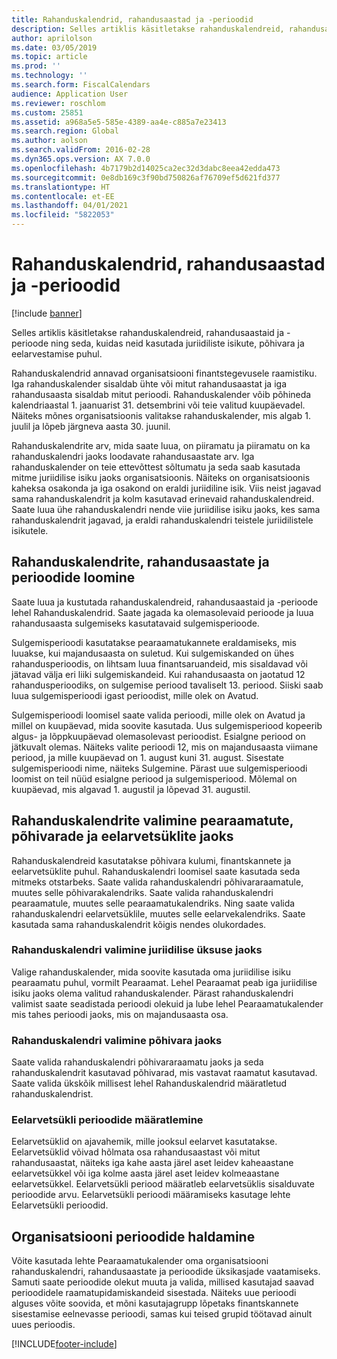 ```yaml
---
title: Rahanduskalendrid, rahandusaastad ja -perioodid
description: Selles artiklis käsitletakse rahanduskalendreid, rahandusaastaid ja -perioode ning seda, kuidas neid kasutada juriidiliste isikute, põhivara ja eelarvestamise puhul.
author: aprilolson
ms.date: 03/05/2019
ms.topic: article
ms.prod: ''
ms.technology: ''
ms.search.form: FiscalCalendars
audience: Application User
ms.reviewer: roschlom
ms.custom: 25851
ms.assetid: a968a5e5-585e-4389-aa4e-c885a7e23413
ms.search.region: Global
ms.author: aolson
ms.search.validFrom: 2016-02-28
ms.dyn365.ops.version: AX 7.0.0
ms.openlocfilehash: 4b7179b2d14025ca2ec32d3dabc8eea42edda473
ms.sourcegitcommit: 0e8db169c3f90bd750826af76709ef5d621fd377
ms.translationtype: HT
ms.contentlocale: et-EE
ms.lasthandoff: 04/01/2021
ms.locfileid: "5822053"
---
```

# <a name="fiscal-calendars-fiscal-years-and-periods"></a>Rahanduskalendrid, rahandusaastad ja -perioodid

[!include [banner](../includes/banner.md)]

Selles artiklis käsitletakse rahanduskalendreid, rahandusaastaid ja -perioode ning seda, kuidas neid kasutada juriidiliste isikute, põhivara ja eelarvestamise puhul.

Rahanduskalendrid annavad organisatsiooni finantstegevusele raamistiku. Iga rahanduskalender sisaldab ühte või mitut rahandusaastat ja iga rahandusaasta sisaldab mitut perioodi. Rahanduskalender võib põhineda kalendriaastal 1. jaanuarist 31. detsembrini või teie valitud kuupäevadel. Näiteks mõnes organisatsioonis valitakse rahanduskalender, mis algab 1. juulil ja lõpeb järgneva aasta 30. juunil. 

Rahanduskalendrite arv, mida saate luua, on piiramatu ja piiramatu on ka rahanduskalendri jaoks loodavate rahandusaastate arv. Iga rahanduskalender on teie ettevõttest sõltumatu ja seda saab kasutada mitme juriidilise isiku jaoks organisatsioonis. Näiteks on organisatsioonis kaheksa osakonda ja iga osakond on eraldi juriidiline isik. Viis neist jagavad sama rahanduskalendrit ja kolm kasutavad erinevaid rahanduskalendreid. Saate luua ühe rahanduskalendri nende viie juriidilise isiku jaoks, kes sama rahanduskalendrit jagavad, ja eraldi rahanduskalendri teistele juriidilistele isikutele.

## <a name="create-fiscal-calendars-fiscal-years-and-periods"></a>Rahanduskalendrite, rahandusaastate ja perioodide loomine
Saate luua ja kustutada rahanduskalendreid, rahandusaastaid ja -perioode lehel Rahanduskalendrid. Saate jagada ka olemasolevaid perioode ja luua rahandusaasta sulgemiseks kasutatavaid sulgemisperioode. 

Sulgemisperioodi kasutatakse pearaamatukannete eraldamiseks, mis luuakse, kui majandusaasta on suletud. Kui sulgemiskanded on ühes rahandusperioodis, on lihtsam luua finantsaruandeid, mis sisaldavad või jätavad välja eri liiki sulgemiskandeid. Kui rahandusaasta on jaotatud 12 rahandusperioodiks, on sulgemise periood tavaliselt 13. periood. Siiski saab luua sulgemisperioodi igast perioodist, mille olek on Avatud. 

Sulgemisperioodi loomisel saate valida perioodi, mille olek on Avatud ja millel on kuupäevad, mida soovite kasutada. Uus sulgemisperiood kopeerib algus- ja lõppkuupäevad olemasolevast perioodist. Esialgne periood on jätkuvalt olemas. Näiteks valite perioodi 12, mis on majandusaasta viimane periood, ja mille kuupäevad on 1. august kuni 31. august. Sisestate sulgemisperioodi nime, näiteks Sulgemine. Pärast uue sulgemisperioodi loomist on teil nüüd esialgne periood ja sulgemisperiood. Mõlemal on kuupäevad, mis algavad 1. augustil ja lõpevad 31. augustil.

## <a name="select-fiscal-calendars-for-ledgers-fixed-assets-and-budget-cycles"></a>Rahanduskalendrite valimine pearaamatute, põhivarade ja eelarvetsüklite jaoks
Rahanduskalendreid kasutatakse põhivara kulumi, finantskannete ja eelarvetsüklite puhul. Rahanduskalendri loomisel saate kasutada seda mitmeks otstarbeks. Saate valida rahanduskalendri põhivararaamatule, muutes selle põhivarakalendriks. Saate valida rahanduskalendri pearaamatule, muutes selle pearaamatukalendriks. Ning saate valida rahanduskalendri eelarvetsüklile, muutes selle eelarvekalendriks. Saate kasutada sama rahanduskalendrit kõigis nendes olukordades.

### <a name="select-a-fiscal-calendar-for-your-legal-entity"></a>Rahanduskalendri valimine juriidilise üksuse jaoks

Valige rahanduskalender, mida soovite kasutada oma juriidilise isiku pearaamatu puhul, vormilt Pearaamat. Lehel Pearaamat peab iga juriidilise isiku jaoks olema valitud rahanduskalender. Pärast rahanduskalendri valimist saate seadistada perioodi olekuid ja lube lehel Pearaamatukalender mis tahes perioodi jaoks, mis on majandusaasta osa.

### <a name="select-a-fiscal-calendar-for-fixed-assets"></a>Rahanduskalendri valimine põhivara jaoks

Saate valida rahanduskalendri põhivararaamatu jaoks ja seda rahanduskalendrit kasutavad põhivarad, mis vastavat raamatut kasutavad. Saate valida ükskõik millisest lehel Rahanduskalendrid määratletud rahanduskalendrist.

### <a name="define-budget-cycle-time-spans"></a>Eelarvetsükli perioodide määratlemine

Eelarvetsüklid on ajavahemik, mille jooksul eelarvet kasutatakse. Eelarvetsüklid võivad hõlmata osa rahandusaastast või mitut rahandusaastat, näiteks iga kahe aasta järel aset leidev kaheaastane eelarvetsükkel või iga kolme aasta järel aset leidev kolmeaastane eelarvetsükkel. Eelarvetsükli periood määratleb eelarvetsüklis sisalduvate perioodide arvu. Eelarvetsükli perioodi määramiseks kasutage lehte Eelarvetsükli perioodid.

## <a name="maintain-periods-for-your-organization"></a>Organisatsiooni perioodide haldamine
Võite kasutada lehte Pearaamatukalender oma organisatsiooni rahanduskalendri, rahandusaastate ja perioodide üksikasjade vaatamiseks. Samuti saate perioodide olekut muuta ja valida, millised kasutajad saavad perioodidele raamatupidamiskandeid sisestada. Näiteks uue perioodi alguses võite soovida, et mõni kasutajagrupp lõpetaks finantskannete sisestamise eelnevasse perioodi, samas kui teised grupid töötavad ainult uues perioodis.







[!INCLUDE[footer-include](../../includes/footer-banner.md)]